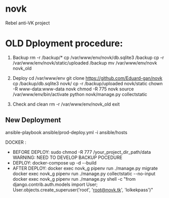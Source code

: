 # novk
Rebel anti-VK project


# OLD Dployment procedure:

1) Backup
rm -r /backup/*
cp /var/www/env/novk/db.sqlite3 /backup
cp -r /var/www/env/novk/static/uploaded /backup
mv /var/www/env/novk novk_old

2) Deploy
cd /var/www/env
git clone https://github.com/Eduard-gan/novk
cp /backup/db.sqlite3 novk/
cp -r /backup/uploaded novk/static
chown -R www-data:www-data novk
chmod -R 775 novk
source /var/www/env/bin/activate
python novk/manage.py collectstatic

3) Check and clean
rm -r /var/www/env/novk_old
exit

## New Deployment

ansible-playbook ansible/prod-deploy.yml -i ansible/hosts

DOCKER :
 - BEFORE DEPLOY:
        sudo chmod -R 777 /your_project_dir_path/data
        WARNING: NEED TO DEVELOP BACKUP POCEDURE
 - DEPLOY:
        docker-compose up -d --build
 - AFTER DEPLOY:
        docker exec novk_g pipenv run ./manage.py migrate
        docker exec novk_g pipenv run ./manage.py collectstatic --no-input
        docker exec novk_g pipenv run ./manage.py shell -c "from django.contrib.auth.models import User; User.objects.create_superuser('root', 'root@novk.tk', 'lolkekpass')"
